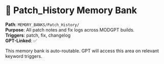 # 🧠 Patch_History Memory Bank

**Path**: `MEMORY_BANKS/Patch_History/`  
**Purpose**: All patch notes and fix logs across MODGPT builds.  
**Triggers**: patch, fix, changelog  
**GPT-Linked**: ✅  

This memory bank is auto-routable. GPT will access this area on relevant keyword triggers.
